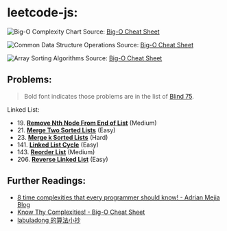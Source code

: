 # leetcode-js:

![Big-O Complexity Chart](https://user-images.githubusercontent.com/106054083/212619000-5dffc98b-bbc8-41a4-80f5-cab4d7ec7048.png)
Source: [Big-O Cheat Sheet](https://www.bigocheatsheet.com/)

![Common Data Structure Operations](https://user-images.githubusercontent.com/106054083/212619158-2b069198-dfc8-45f0-b918-4ce59503d49f.png)
Source: [Big-O Cheat Sheet](https://www.bigocheatsheet.com/)

![Array Sorting Algorithms](https://user-images.githubusercontent.com/106054083/212619290-e4ad0fb5-4238-4396-8e77-b882c4fedb5a.png)
Source: [Big-O Cheat Sheet](https://www.bigocheatsheet.com/)

## Problems:

> Bold font indicates those problems are in the list of [Blind 75](https://leetcode.com/discuss/general-discussion/460599/blind-75-leetcode-questions).

Linked List:
* 19\. [**Remove Nth Node From End of List**](https://leetcode.com/problems/remove-nth-node-from-end-of-list/) (Medium)
* 21\. [**Merge Two Sorted Lists**](https://leetcode.com/problems/merge-two-sorted-lists/) (Easy)
* 23\. [**Merge k Sorted Lists**](https://leetcode.com/problems/merge-k-sorted-lists/) (Hard)
* 141\. [**Linked List Cycle**](https://leetcode.com/problems/linked-list-cycle/) (Easy)
* 143\. [**Reorder List**](https://leetcode.com/problems/reorder-list/) (Medium)
* 206\. [**Reverse Linked List**](https://leetcode.com/problems/reverse-linked-list/) (Easy)

## Further Readings:

* [8 time complexities that every programmer should know! - Adrian Mejia Blog](https://adrianmejia.com/most-popular-algorithms-time-complexity-every-programmer-should-know-free-online-tutorial-course/)
* [Know Thy Complexities! - Big-O Cheat Sheet](https://www.bigocheatsheet.com/)
* [labuladong 的算法小抄](https://github.com/labuladong/fucking-algorithm)
